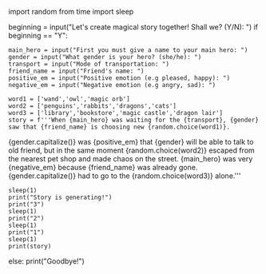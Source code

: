 import random
from time import sleep

beginning = input("Let's create magical story together! Shall we? (Y/N): ")
if beginning == "Y":
    
    main_hero = input("First you must give a name to your main hero: ")
    gender = input("What gender is your hero? (she/he): ")
    transport = input("Mode of transportation: ")
    friend_name = input("Friend's name: ")
    positive_em = input("Positive emotion (e.g pleased, happy): ")
    negative_em = input("Negative emotion (e.g angry, sad): ")
    
    word1 = ['wand','owl','magic orb']
    word2 = ['penguins','rabbits','dragons','cats']
    word3 = ['library','bookstore','magic castle','dragon lair']
    story = f'''When {main_hero} was waiting for the {transport}, {gender} saw that {friend_name} is choosing new {random.choice(word1)}.
{gender.capitalize()} was {positive_em} that {gender} will be able to talk to old friend, but in the same moment {random.choice(word2)} 
escaped from the nearest pet shop and made chaos on the street. {main_hero} was very {negative_em} because {friend_name} was already gone. 
{gender.capitalize()} had to go to the {random.choice(word3)} alone.'''
    
    sleep(1)
    print("Story is generating!")
    print("3")
    sleep(1)
    print("2")
    sleep(1)
    print("1")
    sleep(1)
    print(story)

else:
    print("Goodbye!")

